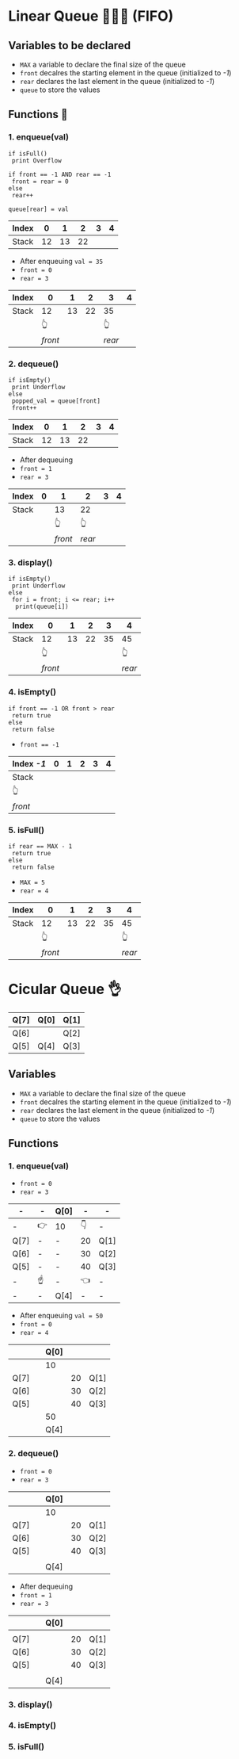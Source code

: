 # Linear Queue 🧑‍🤝‍🧑 (FIFO)
## Variables to be declared
- `MAX`  a variable to declare the final size of the queue
- `front` decalres the starting element in the queue (initialized to  _-1_)
- `rear` declares the last element in the queue (initialized to  _-1_)
- `queue` to store the values

## Functions 🥳
### 1. enqueue(val)
```
if isFull()
 print Overflow
 
if front == -1 AND rear == -1
 front = rear = 0
else 
 rear++

queue[rear] = val
```

|Index|0|1|2|3|4|
|---|---|---|---|---|---|
|Stack|12|13|22|

- After enqueuing `val = 35`
- `front = 0`
- `rear = 3`

|Index|0|1|2|3|4|
|---|---|---|---|---|---|
|Stack|12|13|22|35|
||:point_up_2:|||:point_up_2:|
||_front_|||_rear_|

### 2. dequeue()
```
if isEmpty()
 print Underflow
else 
 popped_val = queue[front]
 front++
```

|Index|0|1|2|3|4|
|---|---|---|---|---|---|
|Stack|12|13|22|

- After dequeuing
- `front = 1`
- `rear = 3`

|Index|0|1|2|3|4|
|---|---|---|---|---|---|
|Stack||13|22|
|||:point_up_2:|:point_up_2:|
|||_front_|_rear_|


### 3. display()
```
if isEmpty()
 print Underflow
else
 for i = front; i <= rear; i++
  print(queue[i])  
```

|Index|0|1|2|3|4|
|---|---|---|---|---|---|
|Stack|12|13|22|35|45|
||:point_up_2:||||:point_up_2:|
||_front_||||_rear_|


### 4. isEmpty()
```
if front == -1 OR front > rear
 return true
else
 return false
```

- `front == -1`

|Index _-1_|0|1|2|3|4|
|---|---|---|---|---|---|
|Stack|||||
|:point_up_2:|
|_front_|


### 5. isFull()
```
if rear == MAX - 1
 return true
else 
 return false
```

- `MAX = 5`
- `rear = 4`

|Index|0|1|2|3|4|
|---|---|---|---|---|---|
|Stack|12|13|22|35|45|
||:point_up_2:||||:point_up_2:|
||_front_||||_rear_|


# Cicular Queue 👌
|Q[7]|Q[0]|Q[1]|
|---|---|---|
|Q[6]||Q[2]|
|Q[5]|Q[4]|Q[3]|

## Variables
- `MAX`  a variable to declare the final size of the queue
- `front` decalres the starting element in the queue (initialized to  _-1_)
- `rear` declares the last element in the queue (initialized to  _-1_)
- `queue` to store the values

## Functions
### 1. enqueue(val)

- `front = 0`
- `rear = 3`

|-|-|Q[0]|-|-|
|---|---|---|---|---|
|-|:point_right:|10|:point_down:|-|
|Q[7]|-|-|20|Q[1]|
|Q[6]|-|-|30|Q[2]|
|Q[5]|-|-|40|Q[3]|
|-|:point_up:|-|:point_left:|-|
|-|-|Q[4]|-|-|

- After enqueuing `val = 50`
- `front = 0`
- `rear = 4`

|||Q[0]|||
|---|---|---|---|---|
|||10|||
|Q[7]|||20|Q[1]|
|Q[6]|||30|Q[2]|
|Q[5]|||40|Q[3]|
|||50|||
|||Q[4]|||


### 2. dequeue()

- `front = 0`
- `rear = 3`

|||Q[0]|||
|---|---|---|---|---|
|||10|||
|Q[7]|||20|Q[1]|
|Q[6]|||30|Q[2]|
|Q[5]|||40|Q[3]|
||||||
|||Q[4]|||

- After dequeuing
- `front = 1`
- `rear = 3`

|||Q[0]|||
|---|---|---|---|---|
||||||
|Q[7]|||20|Q[1]|
|Q[6]|||30|Q[2]|
|Q[5]|||40|Q[3]|
||||||
|||Q[4]|||



### 3. display()
### 4. isEmpty()
### 5. isFull()